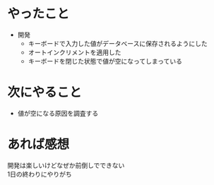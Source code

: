# やったこと
* 開発
  * キーボードで入力した値がデータベースに保存されるようにした
  * オートインクリメントを適用した
  * キーボードを閉じた状態で値が空になってしまっている
# 次にやること
* 値が空になる原因を調査する
# あれば感想
開発は楽しいけどなぜか前倒しでできない  
1日の終わりにやりがち
